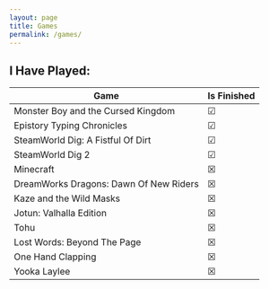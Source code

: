 ```yaml
---
layout: page
title: Games
permalink: /games/
---
```


## I Have Played:

| Game                                   | Is Finished |
| -------------------------------------- | ----------- |
| Monster Boy and the Cursed Kingdom     | &#9745;     |
| Epistory Typing Chronicles             | &#9745;     |
| SteamWorld Dig: A Fistful Of Dirt      | &#9745;     |
| SteamWorld Dig 2                       | &#9745;     |
| Minecraft                              | &#9746;     |
| DreamWorks Dragons: Dawn Of New Riders | &#9746;     |
| Kaze and the Wild Masks                | &#9746;     |
| Jotun: Valhalla Edition                | &#9746;     |
| Tohu                                   | &#9746;     |
| Lost Words: Beyond The Page            | &#9746;     |
| One Hand Clapping                      | &#9746;     |
| Yooka Laylee                           | &#9746;     |

